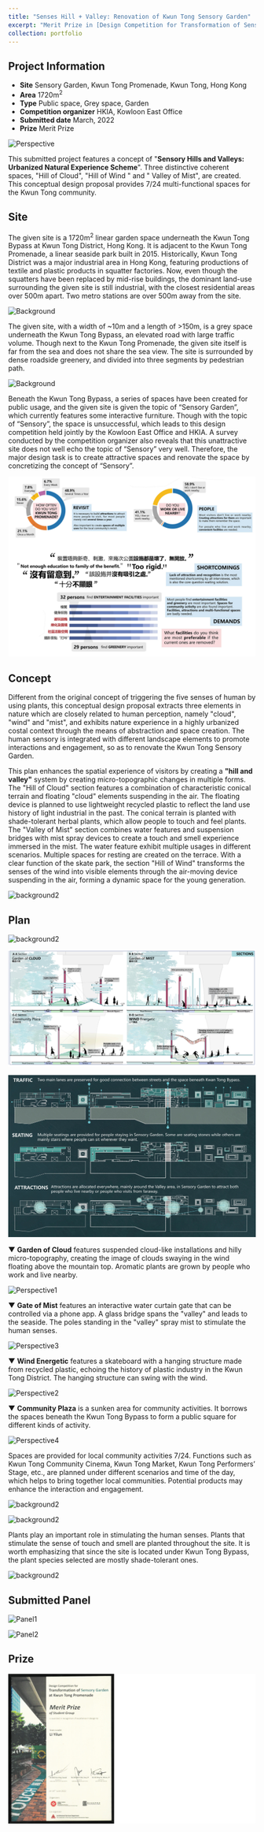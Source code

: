 ```yaml
---
title: "Senses Hill + Valley: Renovation of Kwun Tong Sensory Garden"
excerpt: "Merit Prize in [Design Competition for Transformation of Sensory Garden at Kwun Tong Promenade](https://www.hkia.net/en/whats-on.html?id=8221) held by HKIA"
collection: portfolio
---
```


Project Information
----
* <b>Site</b> Sensory Garden, Kwun Tong Promenade, Kwun Tong, Hong Kong
* <b>Area</b> 1720m<sup>2</sup>
* <b>Type</b> Public space, Grey space, Garden
* <b>Competition organizer</b> HKIA, Kowloon East Office
* <b>Submitted date</b> March, 2022
* <b>Prize</b> Merit Prize

![Perspective](/images/PortfolioImage/KT/823341-Perspective0.jpg)

This submitted project features a concept of "<b>Sensory Hills and Valleys: Urbanized Natural Experience Scheme</b>". Three distinctive coherent spaces, "Hill of Cloud", "Hill of Wind " and " Valley of Mist", are created. This conceptual design proposal provides 7/24 multi-functional spaces for the Kwun Tong community.

Site
----
The given site is a 1720m<sup>2</sup> linear garden space underneath the Kwun Tong Bypass at Kwun Tong District, Hong Kong. It is adjacent to the Kwun Tong Promenade, a linear seaside park built in 2015. Historically, Kwun Tong District was a major industrial area in Hong Kong, featuring productions of textile and plastic products in squatter factories. Now, even though the squatters have been replaced by mid-rise buildings, the dominant land-use surrounding the given site is still industrial, with the closest residential areas over 500m apart. Two metro stations are over 500m away from the site.

![Background](/images/PortfolioImage/KT/Por-1.jpg)

The given site, with a width of ~10m and a length of >150m, is a grey space underneath the Kwun Tong Bypass, an elevated road with large traffic volume. Though next to the Kwun Tong Promenade, the given site itself is far from the sea and does not share the sea view. The site is surrounded by dense roadside greenery, and divided into three segments by pedestrian path.

![Background](/images/PortfolioImage/KT/Por-7.jpg)

Beneath the Kwun Tong Bypass, a series of spaces have been created for public usage, and the given site is given the topic of “Sensory Garden”, which currently features some interactive furniture. Though with the topic of “Sensory”, the space is unsuccessful, which leads to this design competition held jointly by the Kowloon East Office and HKIA. A survey conducted by the competition organizer also reveals that this unattractive site does not well echo the topic of “Sensory” very well. Therefore, the major design task is to create attractive spaces and renovate the space by concretizing the concept of “Sensory”.

![Background](/images/PortfolioImage/KT/Por-6.jpg)

Concept
----

Different from the original concept of triggering the five senses of human by using plants, this conceptual design proposal extracts three elements in nature which are closely related to human perception, namely "cloud", "wind" and "mist", and exhibits nature experience in a highly urbanized costal context through the means of abstraction and space creation. The human sensory is integrated with different landscape elements to promote interactions and engagement, so as to renovate the Kwun Tong Sensory Garden.

This plan enhances the spatial experience of visitors by creating a <b>"hill and valley"</b> system by creating micro-topographic changes in multiple forms. The "Hill of Cloud" section features a combination of characteristic conical terrain and floating "cloud" elements suspending in the air. The floating device is planned to use lightweight recycled plastic to reflect the land use history of light industrial in the past. The conical terrain is planted with shade-tolerant herbal plants, which allow people to touch and feel plants. The "Valley of Mist" section combines water features and suspension bridges with mist spray devices to create a touch and smell experience immersed in the mist. The water feature exhibit multiple usages in different scenarios. Multiple spaces for resting are created on the terrace. With a clear function of the skate park, the section "Hill of Wind" transforms the senses of the wind into visible elements through the air-moving device suspending in the air, forming a dynamic space for the young generation.

![background2](/images/PortfolioImage/KT/Por-5.jpg)

Plan
----

![background2](/images/PortfolioImage/KT/Por-4.jpg)

![background2](/images/PortfolioImage/KT/Por-2.jpg)

![background2](/images/PortfolioImage/KT/Por-3.jpg)

▼ <b>Garden of Cloud</b> features suspended cloud-like installations and hilly micro-topography, creating the image of clouds swaying in the wind floating above the mountain top. Aromatic plants are grown by people who work and live nearby.

![Perspective1](/images/PortfolioImage/KT/823341-Perspective1.jpg)

▼ <b>Gate of Mist</b> features an interactive water curtain gate that can be controlled via a phone app. A glass bridge spans the "valley" and leads to the seaside. The poles standing in the "valley" spray mist to stimulate the human senses.

![Perspective3](/images/PortfolioImage/KT/823341-Perspective3.jpg)

▼ <b>Wind Energetic</b> features a skateboard with a hanging structure made from recycled plastic, echoing the history of plastic industry in the Kwun Tong District. The hanging structure can swing with the wind.

![Perspective2](/images/PortfolioImage/KT/823341-Perspective2.jpg)

▼ <b>Community Plaza</b> is a sunken area for community activities. It borrows the spaces beneath the Kwun Tong Bypass to form a public square for different kinds of activity.

![Perspective4](/images/PortfolioImage/KT/823341-Perspective4.jpg)

Spaces are provided for local community activities 7/24. Functions such as Kwun Tong Community Cinema, Kwun Tong Market, Kwun Tong Performers’ Stage, etc., are planned under different scenarios and time of the day, which helps to bring together local communities. Potential products may enhance the interaction and engagement.

![background2](/images/PortfolioImage/KT/Por-8.jpg)

![background2](/images/PortfolioImage/KT/Por-10.jpg)

Plants play an important role in stimulating the human senses. Plants that stimulate the sense of touch and smell are planted throughout the site. It is worth emphasizing that since the site is located under Kwun Tong Bypass, the plant species selected are mostly shade-tolerant ones. 

![background2](/images/PortfolioImage/KT/Por-9.jpg)

Submitted Panel
----
![Panel1](/images/PortfolioImage/KT/823341-EntryPanel1.jpg)

![Panel2](/images/PortfolioImage/KT/823341-EntryPanel2.jpg)

Prize
----
![Prize](/images/PortfolioImage/KT/KwunTong-Merit.jpg)
